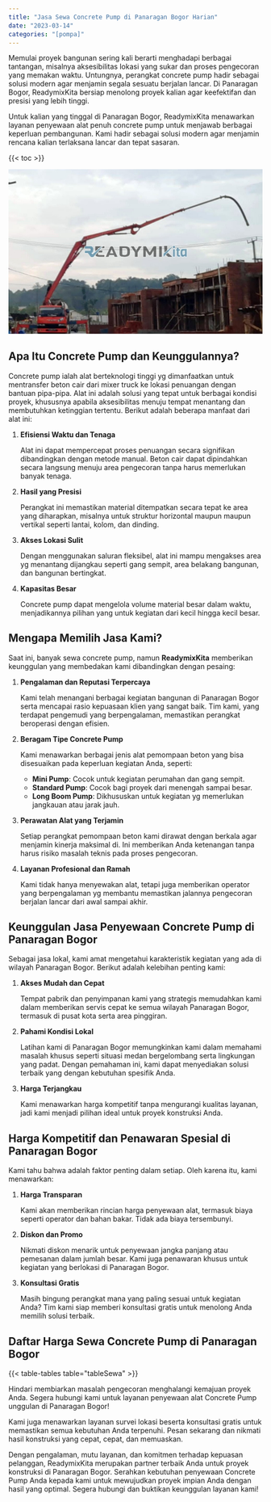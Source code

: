 ```yaml
---
title: "Jasa Sewa Concrete Pump di Panaragan Bogor Harian"
date: "2023-03-14"
categories: "[pompa]"
---
```


Memulai proyek bangunan sering kali berarti menghadapi berbagai tantangan, misalnya aksesibilitas lokasi yang sukar dan proses pengecoran yang memakan waktu. Untungnya, perangkat concrete pump hadir sebagai solusi modern agar menjamin segala sesuatu berjalan lancar. Di Panaragan Bogor, ReadymixKita bersiap menolong proyek kalian agar keefektifan dan presisi yang lebih tinggi.

Untuk kalian yang tinggal di Panaragan Bogor, ReadymixKita menawarkan layanan penyewaan alat penuh concrete pump untuk menjawab berbagai keperluan pembangunan. Kami hadir sebagai solusi modern agar menjamin rencana kalian terlaksana lancar dan tepat sasaran.

{{< toc >}}

![Jasa Sewa Concrete Pump di Panaragan Bogor Harian](/images/pompa/sewa-pompa-04.jpg)

## Apa Itu Concrete Pump dan Keunggulannya?

Concrete pump ialah alat berteknologi tinggi yg dimanfaatkan untuk mentransfer beton cair dari mixer truck ke lokasi penuangan dengan bantuan pipa-pipa. Alat ini adalah solusi yang tepat untuk berbagai kondisi proyek, khususnya apabila aksesibilitas menuju tempat menantang dan membutuhkan ketinggian tertentu. Berikut adalah beberapa manfaat dari alat ini:

1. **Efisiensi Waktu dan Tenaga**

   Alat ini dapat mempercepat proses penuangan secara signifikan dibandingkan dengan metode manual. Beton cair dapat dipindahkan secara langsung menuju area pengecoran tanpa harus memerlukan banyak tenaga.

2. **Hasil yang Presisi**

   Perangkat ini memastikan material ditempatkan secara tepat ke area yang diharapkan, misalnya untuk struktur horizontal maupun maupun vertikal seperti lantai, kolom, dan dinding.

3. **Akses Lokasi Sulit**

   Dengan menggunakan saluran fleksibel, alat ini mampu mengakses area yg menantang dijangkau seperti gang sempit, area belakang bangunan, dan bangunan bertingkat.

4. **Kapasitas Besar**

   Concrete pump dapat mengelola volume material besar dalam waktu, menjadikannya pilihan yang untuk kegiatan dari kecil hingga kecil besar.

## Mengapa Memilih Jasa Kami?

Saat ini, banyak sewa concrete pump, namun **ReadymixKita** memberikan keunggulan yang membedakan kami dibandingkan dengan pesaing:

1. **Pengalaman dan Reputasi Terpercaya**

   Kami telah menangani berbagai kegiatan bangunan di Panaragan Bogor serta mencapai rasio kepuasaan klien yang sangat baik. Tim kami, yang terdapat pengemudi yang berpengalaman, memastikan perangkat beroperasi dengan efisien.

2. **Beragam Tipe Concrete Pump**

   Kami menawarkan berbagai jenis alat pemompaan beton yang bisa disesuaikan pada keperluan kegiatan Anda, seperti:
   - **Mini Pump**: Cocok untuk kegiatan perumahan dan gang sempit.
   - **Standard Pump**: Cocok bagi proyek dari menengah sampai besar.
   - **Long Boom Pump**: Dikhususkan untuk kegiatan yg memerlukan jangkauan atau jarak jauh.

3. **Perawatan Alat yang Terjamin**

   Setiap perangkat pemompaan beton kami dirawat dengan berkala agar menjamin kinerja maksimal di. Ini memberikan Anda ketenangan tanpa harus risiko masalah teknis pada proses pengecoran.

4. **Layanan Profesional dan Ramah**

   Kami tidak hanya menyewakan alat, tetapi juga memberikan operator yang berpengalaman yg membantu memastikan jalannya pengecoran berjalan lancar dari awal sampai akhir.

## Keunggulan Jasa Penyewaan Concrete Pump di Panaragan Bogor

Sebagai jasa lokal, kami amat mengetahui karakteristik kegiatan yang ada di wilayah Panaragan Bogor. Berikut adalah kelebihan penting kami:

1. **Akses Mudah dan Cepat**

   Tempat pabrik dan penyimpanan kami yang strategis memudahkan kami dalam memberikan servis cepat ke semua wilayah Panaragan Bogor, termasuk di pusat kota serta area pinggiran.

2. **Pahami Kondisi Lokal**

   Latihan kami di Panaragan Bogor memungkinkan kami dalam memahami masalah khusus seperti situasi medan bergelombang serta lingkungan yang padat. Dengan pemahaman ini, kami dapat menyediakan solusi terbaik yang dengan kebutuhan spesifik Anda.

3. **Harga Terjangkau**

   Kami menawarkan harga kompetitif tanpa mengurangi kualitas layanan, jadi kami menjadi pilihan ideal untuk proyek konstruksi Anda.

## Harga Kompetitif dan Penawaran Spesial di Panaragan Bogor

Kami tahu bahwa adalah faktor penting dalam setiap. Oleh karena itu, kami menawarkan:

1. **Harga Transparan**

   Kami akan memberikan rincian harga penyewaan alat, termasuk biaya seperti operator dan bahan bakar. Tidak ada biaya tersembunyi.

2. **Diskon dan Promo**

   Nikmati diskon menarik untuk penyewaan jangka panjang atau pemesanan dalam jumlah besar. Kami juga penawaran khusus untuk kegiatan yang berlokasi di Panaragan Bogor.

3. **Konsultasi Gratis**

   Masih bingung perangkat mana yang paling sesuai untuk kegiatan Anda? Tim kami siap memberi konsultasi gratis untuk menolong Anda memilih solusi terbaik.

## Daftar Harga Sewa Concrete Pump di Panaragan Bogor

{{< table-tables table="tableSewa" >}}

Hindari membiarkan masalah pengecoran menghalangi kemajuan proyek Anda. Segera hubungi kami untuk layanan penyewaan alat Concrete Pump unggulan di Panaragan Bogor!

Kami juga menawarkan layanan survei lokasi beserta konsultasi gratis untuk memastikan semua kebutuhan Anda terpenuhi. Pesan sekarang dan nikmati hasil konstruksi yang cepat, cepat, dan memuaskan.

Dengan pengalaman, mutu layanan, dan komitmen terhadap kepuasan pelanggan, ReadymixKita merupakan partner terbaik Anda untuk proyek konstruksi di Panaragan Bogor. Serahkan kebutuhan penyewaan Concrete Pump Anda kepada kami untuk mewujudkan proyek impian Anda dengan hasil yang optimal. Segera hubungi dan buktikan keunggulan layanan kami!